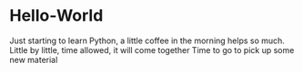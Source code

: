 # Hello-World
Just starting to learn Python, a little coffee in the morning helps so much. Little by little, time allowed, it will come together
Time to go to pick up some new material

